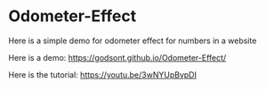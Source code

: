 # Odometer-Effect
Here is a simple demo for odometer effect for numbers in a website

Here is a demo: https://godsont.github.io/Odometer-Effect/

Here is the tutorial: https://youtu.be/3wNYUpBvpDI
